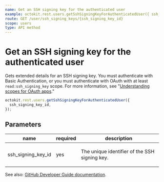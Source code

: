 ```yaml
---
name: Get an SSH signing key for the authenticated user
example: octokit.rest.users.getSshSigningKeyForAuthenticatedUser({ ssh_signing_key_id })
route: GET /user/ssh_signing_keys/{ssh_signing_key_id}
scope: users
type: API method
---
```


# Get an SSH signing key for the authenticated user

Gets extended details for an SSH signing key. You must authenticate with Basic Authentication, or you must authenticate with OAuth with at least `read:ssh_signing_key` scope. For more information, see "[Understanding scopes for OAuth apps](https://docs.github.com/enterprise-cloud@latest//apps/building-oauth-apps/understanding-scopes-for-oauth-apps/)."

```js
octokit.rest.users.getSshSigningKeyForAuthenticatedUser({
  ssh_signing_key_id,
});
```

## Parameters

<table>
  <thead>
    <tr>
      <th>name</th>
      <th>required</th>
      <th>description</th>
    </tr>
  </thead>
  <tbody>
    <tr><td>ssh_signing_key_id</td><td>yes</td><td>

The unique identifier of the SSH signing key.

</td></tr>
  </tbody>
</table>

See also: [GitHub Developer Guide documentation](https://docs.github.com/enterprise-cloud@latest//rest/reference/users#get-a-ssh-signing-key-for-the-authenticated-user).
